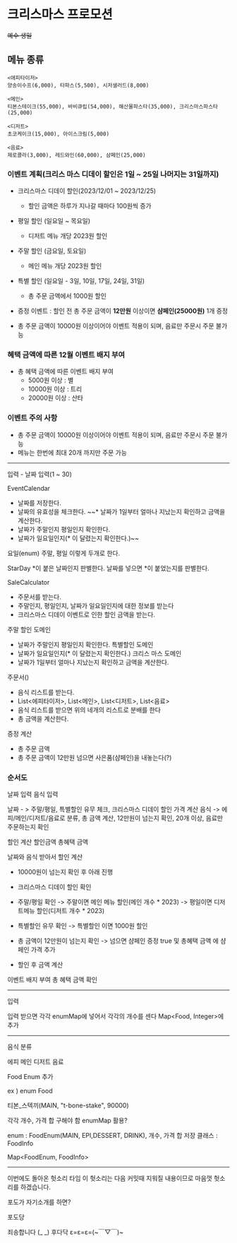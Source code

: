 # 크리스마스 프로모션

~~예수 생일~~

## 메뉴 종류
```
<애피타이저>
양송이수프(6,000), 타파스(5,500), 시저샐러드(8,000)

<메인>
티본스테이크(55,000), 바비큐립(54,000), 해산물파스타(35,000), 크리스마스파스타(25,000)

<디저트>
초코케이크(15,000), 아이스크림(5,000)

<음료>
제로콜라(3,000), 레드와인(60,000), 샴페인(25,000)
```

### 이벤트 계획(크리스 마스 디데이 할인은 1일 ~ 25일 나머지는 31일까지)

* 크리스마스 디데이 할인(2023/12/01 ~ 2023/12/25)
  * 할인 금액은 하루가 지나갈 때마다 100원씩 증가

* 평일 할인 (일요일 ~ 목요일)
  * 디저트 메뉴 개당 2023원 할인
* 주말 할인 (금요일, 토요일)
  * 메인 메뉴 개당 2023원 할인
* 특별 할인 (일요일 - 3일, 10일, 17일, 24일, 31일)
  * 총 주문 금액에서 1000원 할인
* 증정 이벤트 : 할인 전 총 주문 금액이 **12만원** 이상이면 **샴페인(25000원)** 1개 증정

* 총 주문 금액이 10000원 이상이어야 이벤트 적용이 되며, 음료만 주문시 주문 불가능

### 혜택 금액에 따른 12월 이벤트 배지 부여
* 총 혜택 금액에 따른 이벤트 배지 부여
  * 5000원 이상 : 별
  * 10000원 이상 : 트리
  * 20000원 이상 : 산타

### 이벤트 주의 사항
* 총 주문 금액이 10000원 이상이어야 이벤트 적용이 되며, 음료만 주문시 주문 불가능
* 메뉴는 한번에 최대 20개 까지만 주문 가능

---

입력 - 날짜 입력(1 ~ 30)

EventCalendar
* 날짜를 저장한다. 
* 날짜의 유효성을 체크한다.
~~* 날짜가 1일부터 얼마나 지났는지 확인하고 금액을 계산한다.
* 날짜가 주말인지 평일인지 확인한다.
* 날짜가 일요일인지(* 이 달렸는지 확인한다.)~~

요일(enum)
주말, 평일 이렇게 두개로 한다.

StarDay
*이 붙은 날짜인지 판별한다.
날짜를 넣으면 *이 붙었는지를 판별한다.

SaleCalculator
* 주문서를 받는다.
* 주말인지, 평일인지, 날짜가 일요일인지에 대한 정보를 받는다
* 크리스마스 디데이 이벤트로 인한 할인 금액을 받는다.

주말 할인 도메인
* 날짜가 주말인지 평일인지 확인한다.
특별할인 도메인
* 날짜가 일요일인지(* 이 달렸는지 확인한다.)
크리스 마스 도메인
* 날짜가 1일부터 얼마나 지났는지 확인하고 금액을 계산한다.


주문서()
* 음식 리스트를 받는다.
* List<에피타이저>, List<메인>, List<디저트>, List<음료>
* 음식 리스트를 받으면 위의 네개의 리스트로 분배를 한다
* 총 금액을 계산한다.

증정 계산
* 총 주문 금액
* 총 주문 금액이 12만원 넘으면 사은품(샴페인)을 내놓는다(?)

### 순서도

날짜 입력
음식 입력

날짜 - > 주말/평일, 특별할인 유무 체크, 크리스마스 디데이 할인 가격 계산
음식 -> 에피/메인/디저트/음료로 분류, 총 금액 계산, 12만원이 넘는지 확인, 20개 이상, 음료만 주문하는지 확인

할인 계산
할인금액
총혜택 금액

날짜와 음식  받아서 할인 계산

- 10000원이 넘는지 확인 후 아래 진행
- 크리스마스 디데이 할인 확인
- 주말/평일 확인 -> 주말이면 메인 메뉴 할인(메인 개수 * 2023)
  -> 평일이면 디저트메뉴 할인(디저트 개수 * 2023)
- 특별할인 유무 확인 -> 특별할인 이면 1000원 할인
- 총 금액이 12만원이 넘는지 확인 -> 넘으면 샴페인 증정 true 및 총혜택 금액 에 샴페인 가격 추가

- 할인 후 금액 계산

이벤트 배지 부여
총 혜택 금액 확인

-----
입력

입력 받으면 각각 enumMap에 넣어서 각각의 개수를 센다
Map<Food, Integer>에 추가

-------------


음식 분류

에피
메인
디저트
음료

Food Enum 추가

ex ) enum Food

티본_스텍끼(MAIN, "t-bone-stake", 90000)

각각 개수, 가격 합 구해야 함
enumMap 활용?

enum : FoodEnum(MAIN, EPI,DESSERT, DRINK),
개수, 가격 합 저장 클래스 : FoodInfo

Map<FoodEnum, FoodInfo>















----



이번에도 돌아온 헛소리 타임
이 헛소리는 다음 커밋때 지워질 내용이므로
마음껏 헛소리를 하겠습니다.

포도가 자기소개를 하면?

포도당

죄송합니다 (_ _)  후다닥 ε=ε=ε=(~￣▽￣)~


